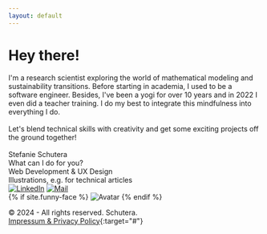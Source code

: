 ```yaml
---
layout: default
---
```


# Hey there!

<div class="text">
  I'm a research scientist exploring the world of mathematical modeling and sustainability transitions. Before starting in academia, I used to be a software engineer. Besides, I've been a yogi for over 10 years and in 2022 I even did a teacher training. I do my best to integrate this mindfulness into everything I do. <br> <br>
  Let's blend technical skills with creativity and get some exciting projects off the ground together! 
</div>

<br>

<div class="container-person">
  <div class="big-container">
    <div class="name">Stefanie Schutera</div>
    <div class="pre-description">What can I do for you?</div>
    <div class="job-description">Web Development & UX Design</div>
    <div class="job-description">Illustrations, e.g. for technical articles</div>
    <div class="social-icons-container">
      <a href="https://linkedin.com/in/stefanie-schutera" target="_blank"><img src="../assets/icons/linkedin-app-icon.png" alt="LinkedIn"></a>
      <a href="mailto:hellomyfriend@mailbox.org" target="_blank"><img src="../assets/icons/mail-open-icon.png" alt="Mail"></a>
    </div>
  </div>
  <div class="small-container">
    {% if site.funny-face %}
      <img src="{{site.funny-face | relative_url}}" alt="Avatar" class="funny-face"/>
    {% endif %}
  </div>
</div>

© 2024 - All rights reserved. Schutera.<br>
[Impressum & Privacy Policy](./impressum-and-privacy-policy.html){:target="#"}
